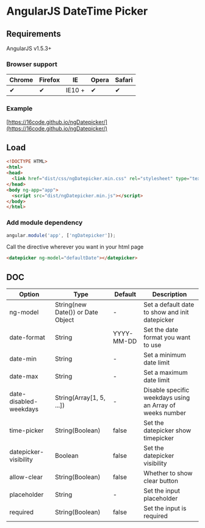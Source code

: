 AngularJS DateTime Picker
=========================

## Requirements

AngularJS v1.5.3+

### Browser support

Chrome | Firefox | IE | Opera | Safari
--- | --- | --- | --- | --- |
 ✔ | ✔ | IE10 + | ✔ | ✔ |

### Example
[https://16code.github.io/ngDatepicker/](https://16code.github.io/ngDatepicker/) 

## Load


```html
<!DOCTYPE HTML>
<html>
<head>
  <link href="dist/css/ngDatepicker.min.css" rel="stylesheet" type="text/css" />
</head>
<body ng-app="app">
  <script src="dist/ngDatepicker.min.js"></script>
</body>
</html>
```

### Add module dependency

```js
angular.module('app', ['ngDatepicker']);
```

Call the directive wherever you want in your html page

```html
<datepicker ng-model="defaultDate"></datepicker>
```

## DOC

Option | Type | Default | Description
------------- | ------------- | ------------- | -------------
ng-model | String(new Date()) or Date Object | - | Set a default date to show and init datepicker
date-format | String | YYYY-MM-DD | Set the date format you want to use
date-min | String | - | Set a minimum date limit
date-max | String | - | Set a maximum date limit
date-disabled-weekdays | String(Array[1, 5, ...]) | - | Disable specific weekdays using an Array of weeks number
time-picker | String(Boolean) | false |  Set the datepicker show timepicker
datepicker-visibility | Boolean | false | Set the datepicker visibility
allow-clear | String(Boolean) | false | Whether to show clear button
placeholder | String |  -| Set the input placeholder
required | String(Boolean) | false  | Set the input is required








